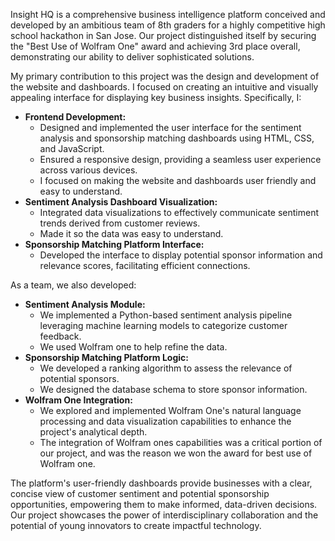 Insight HQ is a comprehensive business intelligence platform conceived and developed by an ambitious team of 8th graders for a highly competitive high school hackathon in San Jose. Our project distinguished itself by securing the "Best Use of Wolfram One" award and achieving 3rd place overall, demonstrating our ability to deliver sophisticated solutions.

My primary contribution to this project was the design and development of the website and dashboards. I focused on creating an intuitive and visually appealing interface for displaying key business insights. Specifically, I:

* **Frontend Development:**
    * Designed and implemented the user interface for the sentiment analysis and sponsorship matching dashboards using HTML, CSS, and JavaScript.
    * Ensured a responsive design, providing a seamless user experience across various devices.
    * I focused on making the website and dashboards user friendly and easy to understand.
* **Sentiment Analysis Dashboard Visualization:**
    * Integrated data visualizations to effectively communicate sentiment trends derived from customer reviews.
    * Made it so the data was easy to understand.
* **Sponsorship Matching Platform Interface:**
    * Developed the interface to display potential sponsor information and relevance scores, facilitating efficient connections.

As a team, we also developed:

* **Sentiment Analysis Module:**
    * We implemented a Python-based sentiment analysis pipeline leveraging machine learning models to categorize customer feedback.
    * We used Wolfram one to help refine the data.
* **Sponsorship Matching Platform Logic:**
    * We developed a ranking algorithm to assess the relevance of potential sponsors.
    * We designed the database schema to store sponsor information.
* **Wolfram One Integration:**
    * We explored and implemented Wolfram One's natural language processing and data visualization capabilities to enhance the project's analytical depth.
    * The integration of Wolfram ones capabilities was a critical portion of our project, and was the reason we won the award for best use of Wolfram one.

The platform's user-friendly dashboards provide businesses with a clear, concise view of customer sentiment and potential sponsorship opportunities, empowering them to make informed, data-driven decisions. Our project showcases the power of interdisciplinary collaboration and the potential of young innovators to create impactful technology.

